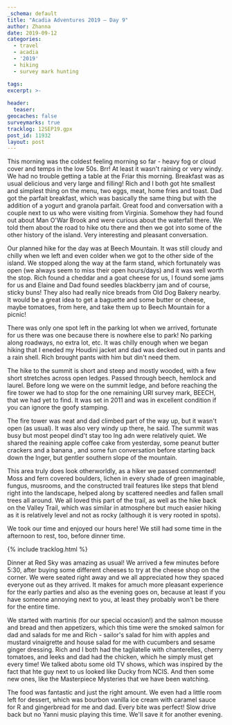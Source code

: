 ```yaml
---
_schema: default
title: "Acadia Adventures 2019 – Day 9"
author: Zhanna
date: 2019-09-12
categories: 
  - travel
  - acadia
  - '2019'
  - hiking
  - survey mark hunting

tags:
excerpt: >-
  
header:
  teaser:
geocaches: false
surveymarks: true
tracklog: 12SEP19.gpx
post_id: 11932
layout: post  
---
```


This morning was the coldest feeling morning so far - heavy fog or cloud cover and temps in the low 50s. Brr! At least it wasn't raining or very windy. We had no trouble getting a table at the Friar this morning. Breakfast was as usual delicious and very large and filling! Rich and I both got hte smallest and simplest thing on the menu, two eggs, meat, home fries and toast. Dad got the parfait breakfast, which was basically the same thing but with the addition of a yogurt and granola parfait. Great food and conversation with a couple next to us who were visiting from Virginia. Somehow they had found out about Man O'War Brook and were curious about the waterfall there. We told them about the road to hike otu there and then we got into some of the other history of the island. Very interesting and pleasant conversation.

Our planned hike for the day was at Beech Mountain. It was still cloudy and chilly when we left and even colder when we got to the other side of the island. We stopped along the way at the farm stand, which fortunately was open (we always seem to miss their open hours/days) and it was well worth the stop. Rich found a cheddar and a goat cheese for us, I found some jams for us and Elaine and Dad found seedles blackberry jam and of course, sticky buns! They also had really nice breads from Old Dog Bakery nearby. It would be a great idea to get a baguette and some butter or cheese, maybe tomatoes, from here, and take them up to Beech Mountain for a picnic!

There was only one spot left in the parking lot when we arrived, fortunate for us there was one because there is nowhere else to park! No parking along roadways, no extra lot, etc. It was chilly enough when we began hiking that I eneded my Houdini jacket and dad was decked out in pants and a rain shell. Rich brought pants with him but din't need them. 

The hike to the summit is short and steep and mostly wooded, with a few short stretches across open ledges. Passed through beech, hemlock and laurel. Before long we were on the summit ledge, and before reaching the fire tower we had to stop for the one remaining URI survey mark, BEECH, that we had yet to find. It was set in 2011 and was in excellent condition if you can ignore the goofy stamping. 

The fire tower was neat and dad climbed part of the way up, but it wasn't open (as usual). It was also very windy up there, he said. The summit was busy but most peopel dind't stay too lng adn were relatively quiet. We shared the reaining apple coffee cake from yesterday, some peanut butter crackers and a banana , and some fun conversation before starting back down the lnger, but gentler southern slope of the mountain.

This area truly does look otherworldly, as a hiker we passed commented! Moss and fern covered boulders, lichen in every shade of green imaginable, fungus, musrooms, and the constructed trail features like steps that blend right into the landscape, helped along by scattered needles and fallen small trees all around. We all loved this part of the trail, as well as the hike back on the Valley Trail, which was similar in atmosphere but much easier hiking as it is relatively level and not as rocky (although it is very rooted in spots).

We took our time and enjoyed our hours here! We still had some time in the afternoon to rest, too, before dinner time.

{% include tracklog.html %}

Dinner at Red Sky was amazing as usual! We arrived a few minutes before 5:30, after buying some different cheeses to try at the cheese shop on the corner. We were seated right away and we all appreciated how they spaced everyone out as they arrived. It makes for amuch more pleasant experience for the early parties and also as the evening goes on, because at least if you have someone annoying next to you, at least they probably won't be there for the entire time.

We started with martinis (for our special occasion!) and the salmon mousse and  bread and then appetizers, which this time were the smoked salmon for dad and salads for me and Rich - sailor's salad for him with apples and mustard vinaigrette and house salad for me with cucumbers and sesame ginger dressing. Rich and I both had the tagliatelle with chanterelles, cherry tomatoes, and leeks and dad had the chicken, which he simply must get every time! We talked abotu some old TV shows, which was inspired by the fact that hte guy next to us looked like Ducky from NCIS. And then some new ones, like the Masterpiece Mysteries that we have been watching.

The food was fantastic and just the right amount. We even had a little room left for dessert, which was bourbon vanilla ice cream with caramel sauce for R and gingerbread for me and dad. Every bite was perfect! Slow drive back but no Yanni music playing this time. We'll save it for another evening.